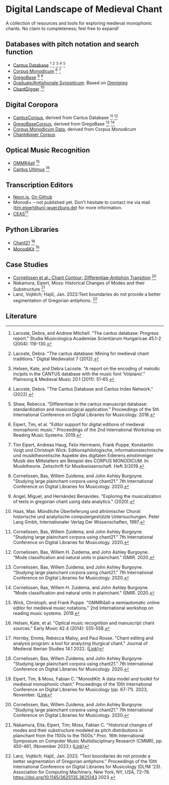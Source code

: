 # Digital Landscape of Medieval Chant
A collection of resources and tools for exploring medieval monophonic chants. No claim to completeness; feel free to expand!


## Databases with pitch notation and search function
* [Cantus Database](https://cantusdatabase.org/) [^1] [^2] [^3] [^4] [^5]
* [Corpus Monodicum](https://corpus-monodicum.de/) [^6] [^7]
* [GregoBase](https://gregobase.selapa.net/) [^8] [^9]
* [Graduale/Antiphonale Synopticum](http://gregorianik.uni-regensburg.de/). Based on [Omnigreg](http://www.omnigreg.at/) 
* [ChantDigger](https://oralhistoryofchant.ch/) [^10] 
## Digital Coropora
* [CantusCorpus](https://github.com/bacor/cantuscorpus), derived from Cantus Database [^8] [^11]
* [GregoBaseCorpus](https://github.com/bacor/gregobasecorpus), derived from GregoBase [^8] [^11]
* [Corpus Monodicum Data](https://osf.io/mfpkd/), derived from Corpus Monodicum 
* [Chantdigger Corpus](https://github.com/timeipert/chantdigger-restored/blob/master/corpus.txt)
## Optical Music Recognition
* [OMMR4all](https://ommr4all.informatik.uni-wuerzburg.de/) [^12]
* [Cantus Ultimus](https://cantus.simssa.ca/) [^17]

## Transcription Editors
* [Neon.js](https://neon.simssa.ca/), [On Github](https://github.com/DDMAL/Neon)
* Monodi+ – not published yet. Don't hesitate to contact me via mail (tim.eipert@uni-wuerzburg.de) for more information.
* [CEAS](https://neumes.org.uk/view/view/BL45/8042)[^16]

## Python Libraries
* [Chant21](https://github.com/bacor/chant21) [^8]
* [MonodiKit](https://github.com/timeipert/MonodiKit) [^18]

## Case Studies
* [Cornelissen et al.: Chant Contour; Differentiae-Antiphon Transition](https://github.com/bacor/DLfM2020) [^8]
* Nakamura, Eipert, Moss: Historical Changes of Modes and their Substructure [^19]
* Lanz, Vojtěch; Hajič, Jan. 2023:Text boundaries do not provide a better segmentation of Gregorian antiphons. [^20]
  



## Literature
[^1]: Lacoste, Debra, and Andrew Mitchell. "The cantus database: Progress report." Studia Musicologica Academiae Scientiarum Hungaricae 45.1-2 (2004): 119-130.
[^2]: Lacoste, Debra. "The cantus database: Mining for medieval chant traditions." Digital Medievalist 7 (2012).
[^3]: Helsen, Kate, and Debra Lacoste. "A report on the encoding of melodic incipits in the CANTUS database with the music font ‘Volpiano’." Plainsong & Medieval Music 20.1 (2011): 51-65.
[^4]: Lacoste, Debra. "The Cantus Database and Cantus Index Network." (2022).
[^5]: Shaw, Rebecca. "Differentiae in the cantus manuscript database: standardization and musicological application." Proceedings of the 5th International Conference on Digital Libraries for Musicology. 2018.
[^6]: Eipert, Tim, et al. "Editor support for digital editions of medieval monophonic music." Proceedings of the 2nd International Workshop on Reading Music Systems. 2019.
[^7]: Tim Eipert, Andreas Haug, Felix Herrmann, Frank Puppe, Konstantin Voigt und Christoph Wick: Editionsphilologische, informationstechnische und musiktheoretische Aspekte des digitalen Edierens einstimmiger Musik des Mittelalters am Beispiel des CORPUS MONODICUM. In: Musiktheorie. Zeitschrift für Musikwissenschaft. Heft 3/2019.
[^8]: Cornelissen, Bas, Willem Zuidema, and John Ashley Burgoyne. "Studying large plainchant corpora using chant21." 7th International Conference on Digital Libraries for Musicology. 2020.
[^9]: Angel, Miguel, and Hernández Benavides. "Exploring the musicalization of texts in gregorian chant using data analytics." (2020).
[^10]: Haas, Max. Mündliche Überlieferung und altrömischer Choral: historische und analytische computergestützte Untersuchungen. Peter Lang Gmbh, Internationaler Verlag Der Wissenschaften, 1997.
[^11]: Cornelissen, Bas, Willem H. Zuidema, and John Ashley Burgoyne. "Mode classification and natural units in plainchant." ISMIR. 2020.
[^12]: Wick, Christoph, and Frank Puppe. "OMMR4all-a semiautomatic online editor for medieval music notations." 2nd International workshop on reading music systems. 2019.
[^13]: Wick, C., and F. Puppe. "Experiments and detailed error-analysis of automatic square notation transcription of medieval music manuscripts using CNN/LSTM-networks and a neume dictionary." Journal of New Music Research 50.1 (2021): 18-36.
[^14]: Wick, Christoph, and Frank Puppe. "Automatic Neume Transcription of Medieval Music Manuscripts Using CNN/LSTM-Networks and the Segmentation-Free CTC-Algorithm." 2020.
[^15]: Burlet, Gregory, et al. "Neon. js: Neume Editor Online." ISMIR. 2012.
[^16]: Hornby, Emma, Rebecca Maloy, and Paul Rouse. "Chant editing and analysis program: a tool for analyzing liturgical chant." Journal of Medieval Iberian Studies 14.1 2022. ([Link](https://www.tandfonline.com/doi/pdf/10.1080/17546559.2021.2023752?casa_token=mX_uzm2ENlsAAAAA:ij5ZEBAWGtU4doCzsAQIm2G5WFfePkAVv1SbhRJobAut8purm2f_Nx5oxFoLnuZ_0K9ZfVK-wKs))
[^17]: Helsen, Kate, et al. "Optical music recognition and manuscript chant sources." Early Music 42.4 (2014): 555-558.
[^18]: Eipert, Tim, & Moss, Fabian C. "MonodiKit: A data model and toolkit for medieval monophonic chant." Proceedings of the 10th International Conference on Digital Libraries for Musicology (pp. 67-71). 2023, November. ([Link](https://dl.acm.org/doi/pdf/10.1145/3625135.3625145?casa_token=d5kDl2gZuwUAAAAA:HgTVtKJVgqlgE6VY9Nr7TPBk5DHQMo9aGKW_Zc-FqohwszyMCint7y4_v6kBihQfqw3MmaRmVziI)
[^19]: Nakamura, Eita; Eipert, Tim; Moss, Fabian C. "Historical changes of modes and their substructure modeled as pitch distributions in plainchant from the 1100s to the 1500s." Proc. 16th International Symposium on Computer Music Multidisciplinary Research (CMMR), pp. 450-461, (November 2023.) ([Link](https://eita-nakamura.github.io/articles/Nakamura_PlainChantAnalysis_CMMR2023.pdf))
[^20]:  Lanz, Vojtěch; Hajič, Jan. 2023. "Text boundaries do not provide a better segmentation of Gregorian antiphons." Proceedings of the 10th International Conference on Digital Libraries for Musicology (DLfM '23). Association for Computing Machinery, New York, NY, USA, 72–76. https://doi.org/10.1145/3625135.3625143 2023.

